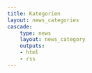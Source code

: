 ```yaml
---
title: Kategorien
layout: news_categories
cascade:
    type: news
    layout: news_category
    outputs:
    - html
    - rss
---
```


